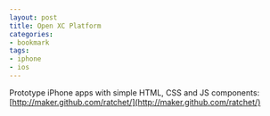 ```yaml
---
layout: post
title: Open XC Platform
categories:
- bookmark
tags:
- iphone
- ios
---
```

Prototype iPhone apps with simple HTML, CSS and JS components: [http://maker.github.com/ratchet/](http://maker.github.com/ratchet/)
